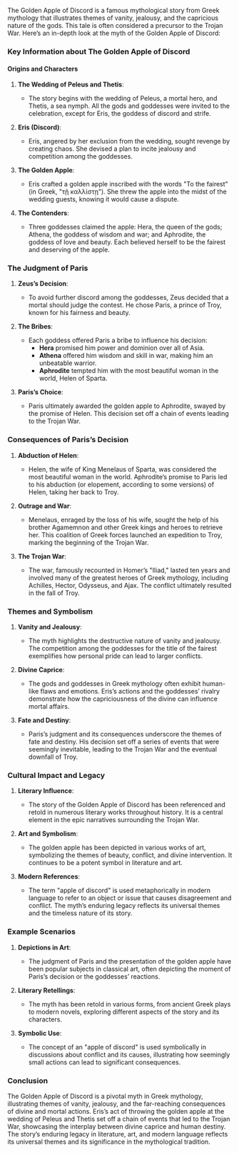 The Golden Apple of Discord is a famous mythological story from Greek mythology that illustrates themes of vanity, jealousy, and the capricious nature of the gods. This tale is often considered a precursor to the Trojan War. Here’s an in-depth look at the myth of the Golden Apple of Discord:

### Key Information about The Golden Apple of Discord

#### Origins and Characters
1. **The Wedding of Peleus and Thetis**:
   - The story begins with the wedding of Peleus, a mortal hero, and Thetis, a sea nymph. All the gods and goddesses were invited to the celebration, except for Eris, the goddess of discord and strife.

2. **Eris (Discord)**:
   - Eris, angered by her exclusion from the wedding, sought revenge by creating chaos. She devised a plan to incite jealousy and competition among the goddesses.

3. **The Golden Apple**:
   - Eris crafted a golden apple inscribed with the words "To the fairest" (in Greek, "τῇ καλλίστῃ"). She threw the apple into the midst of the wedding guests, knowing it would cause a dispute.

4. **The Contenders**:
   - Three goddesses claimed the apple: Hera, the queen of the gods; Athena, the goddess of wisdom and war; and Aphrodite, the goddess of love and beauty. Each believed herself to be the fairest and deserving of the apple.

### The Judgment of Paris

1. **Zeus’s Decision**:
   - To avoid further discord among the goddesses, Zeus decided that a mortal should judge the contest. He chose Paris, a prince of Troy, known for his fairness and beauty.

2. **The Bribes**:
   - Each goddess offered Paris a bribe to influence his decision:
     - **Hera** promised him power and dominion over all of Asia.
     - **Athena** offered him wisdom and skill in war, making him an unbeatable warrior.
     - **Aphrodite** tempted him with the most beautiful woman in the world, Helen of Sparta.

3. **Paris’s Choice**:
   - Paris ultimately awarded the golden apple to Aphrodite, swayed by the promise of Helen. This decision set off a chain of events leading to the Trojan War.

### Consequences of Paris’s Decision

1. **Abduction of Helen**:
   - Helen, the wife of King Menelaus of Sparta, was considered the most beautiful woman in the world. Aphrodite’s promise to Paris led to his abduction (or elopement, according to some versions) of Helen, taking her back to Troy.

2. **Outrage and War**:
   - Menelaus, enraged by the loss of his wife, sought the help of his brother Agamemnon and other Greek kings and heroes to retrieve her. This coalition of Greek forces launched an expedition to Troy, marking the beginning of the Trojan War.

3. **The Trojan War**:
   - The war, famously recounted in Homer’s "Iliad," lasted ten years and involved many of the greatest heroes of Greek mythology, including Achilles, Hector, Odysseus, and Ajax. The conflict ultimately resulted in the fall of Troy.

### Themes and Symbolism

1. **Vanity and Jealousy**:
   - The myth highlights the destructive nature of vanity and jealousy. The competition among the goddesses for the title of the fairest exemplifies how personal pride can lead to larger conflicts.

2. **Divine Caprice**:
   - The gods and goddesses in Greek mythology often exhibit human-like flaws and emotions. Eris’s actions and the goddesses’ rivalry demonstrate how the capriciousness of the divine can influence mortal affairs.

3. **Fate and Destiny**:
   - Paris’s judgment and its consequences underscore the themes of fate and destiny. His decision set off a series of events that were seemingly inevitable, leading to the Trojan War and the eventual downfall of Troy.

### Cultural Impact and Legacy

1. **Literary Influence**:
   - The story of the Golden Apple of Discord has been referenced and retold in numerous literary works throughout history. It is a central element in the epic narratives surrounding the Trojan War.

2. **Art and Symbolism**:
   - The golden apple has been depicted in various works of art, symbolizing the themes of beauty, conflict, and divine intervention. It continues to be a potent symbol in literature and art.

3. **Modern References**:
   - The term "apple of discord" is used metaphorically in modern language to refer to an object or issue that causes disagreement and conflict. The myth’s enduring legacy reflects its universal themes and the timeless nature of its story.

### Example Scenarios

1. **Depictions in Art**:
   - The judgment of Paris and the presentation of the golden apple have been popular subjects in classical art, often depicting the moment of Paris’s decision or the goddesses’ reactions.

2. **Literary Retellings**:
   - The myth has been retold in various forms, from ancient Greek plays to modern novels, exploring different aspects of the story and its characters.

3. **Symbolic Use**:
   - The concept of an "apple of discord" is used symbolically in discussions about conflict and its causes, illustrating how seemingly small actions can lead to significant consequences.

### Conclusion

The Golden Apple of Discord is a pivotal myth in Greek mythology, illustrating themes of vanity, jealousy, and the far-reaching consequences of divine and mortal actions. Eris’s act of throwing the golden apple at the wedding of Peleus and Thetis set off a chain of events that led to the Trojan War, showcasing the interplay between divine caprice and human destiny. The story’s enduring legacy in literature, art, and modern language reflects its universal themes and its significance in the mythological tradition.


